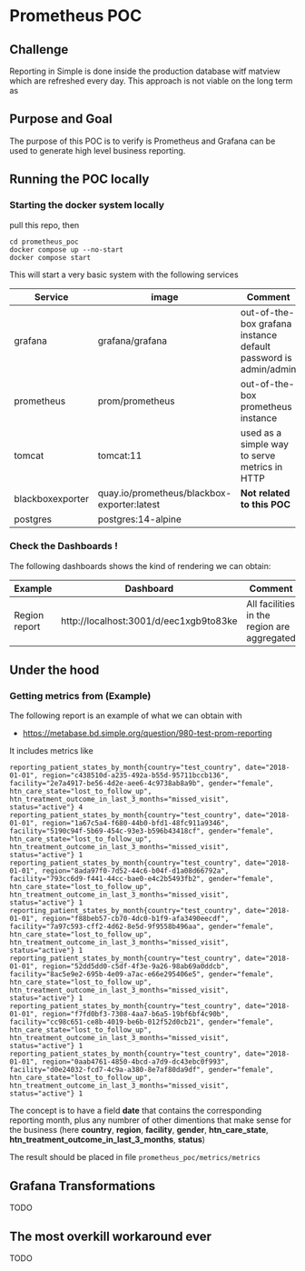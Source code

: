 # Prometheus POC

## Challenge

Reporting in Simple is done inside the production database witf matview which are refreshed every day. This approach is not viable on the long term as 

## Purpose and Goal

The purpose of this POC is to verify is Prometheus and Grafana can be used to generate high level business reporting. 

## Running the POC locally



### Starting the docker system locally

pull this repo, then

```
cd prometheus_poc
docker compose up --no-start
docker compose start 
```

This will start a very basic system with the following services 

| Service  | image | Comment | Relevant URL |
| ------------- | ------------- | ------------- | ------------- |
| grafana | grafana/grafana | out-of-the-box grafana instance default password is admin/admin | http://localhost:3001/|
| prometheus | prom/prometheus | out-of-the-box prometheus instance | http://localhost:9090/ |
| tomcat | tomcat:11 | used as a simple way to serve metrics in HTTP | http://localhost:8080/static/metrics|
| blackboxexporter | quay.io/prometheus/blackbox-exporter:latest | **Not related to this POC** | http://localhost:9115/ |
| postgres | postgres:14-alpine |  | |


### Check the Dashboards !

The following dashboards shows the kind of rendering we can obtain:

| Example  | Dashboard | Comment |
| ------------- | ------------- | ------------- |
| Region report  | http://localhost:3001/d/eec1xgb9to83ke | All facilities in the region are aggregated |






## Under the hood

### 


### Getting metrics from (Example)

The following report is an example of what we can obtain with 
- https://metabase.bd.simple.org/question/980-test-prom-reporting

It includes metrics like

```
reporting_patient_states_by_month{country="test_country", date="2018-01-01", region="c438510d-a235-492a-b55d-95711bccb136", facility="2e7a4917-be56-4d2e-aee6-4c9738ab8a9b", gender="female", htn_care_state="lost_to_follow_up", htn_treatment_outcome_in_last_3_months="missed_visit", status="active"} 4
reporting_patient_states_by_month{country="test_country", date="2018-01-01", region="1a67c5a4-f680-44b0-bfd1-48fc911a9346", facility="5190c94f-5b69-454c-93e3-b596b43418cf", gender="female", htn_care_state="lost_to_follow_up", htn_treatment_outcome_in_last_3_months="missed_visit", status="active"} 1
reporting_patient_states_by_month{country="test_country", date="2018-01-01", region="8ada97f0-7d52-44c6-b04f-d1a08d66792a", facility="793cc6d9-f441-44cc-bae0-e4c2b5493fb2", gender="female", htn_care_state="lost_to_follow_up", htn_treatment_outcome_in_last_3_months="missed_visit", status="active"} 1
reporting_patient_states_by_month{country="test_country", date="2018-01-01", region="f88beb57-cb70-4dc0-b1f9-afa3490eecdf", facility="7a97c593-cff2-4d62-8e5d-9f9558b496aa", gender="female", htn_care_state="lost_to_follow_up", htn_treatment_outcome_in_last_3_months="missed_visit", status="active"} 1
reporting_patient_states_by_month{country="test_country", date="2018-01-01", region="52dd5dd0-c5df-4f3e-9a26-98ab69a0ddcb", facility="8ac5e9e2-695b-4e09-a7ac-e66e295406e5", gender="female", htn_care_state="lost_to_follow_up", htn_treatment_outcome_in_last_3_months="missed_visit", status="active"} 1
reporting_patient_states_by_month{country="test_country", date="2018-01-01", region="f7fd0bf3-7308-4aa7-b6a5-19bf6bf4c90b", facility="cc98c651-ce8b-4019-be6b-012f52d0cb21", gender="female", htn_care_state="lost_to_follow_up", htn_treatment_outcome_in_last_3_months="missed_visit", status="active"} 1
reporting_patient_states_by_month{country="test_country", date="2018-01-01", region="0aab4761-4850-4bcd-a7d9-dc43ebc0f993", facility="d0e24032-fcd7-4c9a-a380-8e7af80da9df", gender="female", htn_care_state="lost_to_follow_up", htn_treatment_outcome_in_last_3_months="missed_visit", status="active"} 1
```

The concept is to have a field **date** that contains the corresponding reporting month, plus any numbrer of other dimentions that make sense for the business (here **country**, **region**, **facility**, **gender**, **htn_care_state**, **htn_treatment_outcome_in_last_3_months**, **status**)

The result should be placed in file `prometheus_poc/metrics/metrics`

## Grafana Transformations

TODO

## The most overkill workaround ever

TODO

